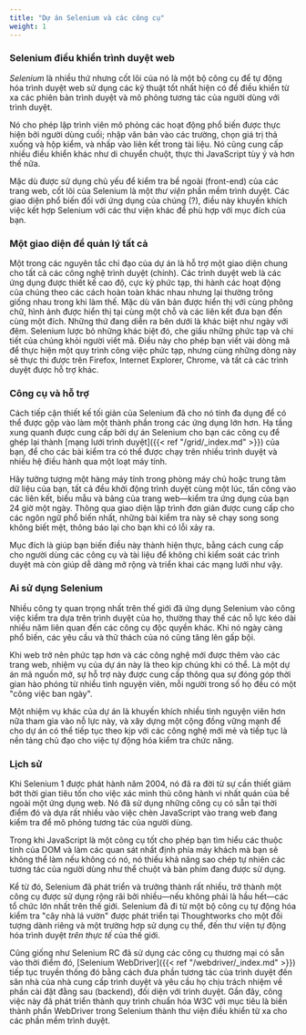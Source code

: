 ```yaml
---
title: "Dự án Selenium và các công cụ"
weight: 1
---
```


### Selenium điều khiển trình duyệt web

_Selenium_ là nhiều thứ
nhưng cốt lõi của nó là một bộ công cụ để tự động hóa trình duyệt web
sử dụng các kỹ thuật tốt nhất hiện có
để điều khiển từ xa các phiên bản trình duyệt
và mô phỏng tương tác của người dùng với trình duyệt.

Nó cho phép lập trình viên mô phỏng
các hoạt động phổ biến được thực hiện bởi người dùng cuối;
nhập văn bản vào các trường, chọn giá trị thả xuống và hộp kiểm,
và nhấp vào liên kết trong tài liệu.
Nó cũng cung cấp nhiều điều khiển khác như di chuyển chuột,
thực thi JavaScript tùy ý và hơn thế nữa.

Mặc dù được sử dụng chủ yếu để kiểm tra bề ngoài (front-end) của các trang web,
cốt lõi của Selenium là một _thư viện_ phần mềm trình duyệt.
Các giao diện phổ biến đối với ứng dụng của chúng (?), điều này khuyến khích
việc kết hợp Selenium với các thư viện khác để phù hợp với mục đích của bạn.


### Một giao diện để quản lý tất cả

Một trong các nguyên tắc chỉ đạo của dự án
là hỗ trợ một giao diện chung cho tất cả các công nghệ trình duyệt (chính).
Các trình duyệt web là các ứng dụng được thiết kế cao độ, cực kỳ phức tạp,
thi hành các hoạt động của chúng theo các cách hoàn toàn khác nhau
nhưng lại thường trông giống nhau trong khi làm thế.
Mặc dù văn bản được hiển thị với cùng phông chữ,
hình ảnh được hiển thị tại cùng một chỗ
và các liên kết đưa bạn đến cùng một đích.
Những thứ đang diễn ra bên dưới là khác biệt như ngày với đêm.
Selenium lược bỏ những khác biệt đó,
che giấu những phức tạp và chi tiết của chúng khỏi người viết mã.
Điều này cho phép bạn viết vài dòng mã để thực hiện một quy trình công việc
phức tạp, nhưng cùng những dòng này sẽ thực thi được trên Firefox,
Internet Explorer, Chrome, và tất cả các trình duyệt được hỗ trợ khác.


### Công cụ và hỗ trợ

Cách tiếp cận thiết kế tối giản của Selenium đã cho nó tính đa dụng
để có thể được gộp vào làm một thành phần trong các ứng dụng lớn hơn.
Hạ tầng xung quanh được cung cấp bởi dự án Selenium
cho bạn các công cụ để ghép lại thành
[mạng lưới trình duyệt]({{< ref "/grid/_index.md" >}}) của bạn,
để cho các bài kiểm tra có thể được chạy trên nhiều trình duyệt và nhiều hệ
điều hành qua một loạt máy tính.

Hãy tưởng tượng một hàng máy tính trong phòng máy chủ hoặc trung tâm dữ liệu
của bạn, tất cả đều khởi động trình duyệt cùng một lúc,
tấn công vào các liên kết, biểu mẫu và bảng
của trang web—kiểm tra ứng dụng của bạn 24 giờ một ngày.
Thông qua giao diện lập trình đơn giản
được cung cấp cho các ngôn ngữ phổ biến nhất,
những bài kiểm tra này sẽ chạy song song không biết mệt,
thông báo lại cho bạn khi có lỗi xảy ra.

Mục đích là giúp bạn biến điều này thành hiện thực, bằng cách cung cấp cho
người dùng các công cụ và tài liệu để không chỉ kiểm soát các trình duyệt mà còn
giúp dễ dàng mở rộng và triển khai các mạng lưới như vậy.


### Ai sử dụng Selenium

Nhiều công ty quan trọng nhất trên thế giới đã ứng dụng Selenium vào công
việc kiểm tra dựa trên trình duyệt của họ, thường thay thế các nỗ lực
kéo dài nhiều năm liên quan đến các công cụ độc quyền khác. Khi nó ngày
càng phổ biến, các yêu cầu và thử thách của nó cũng tăng lên gấp bội.

Khi web trở nên phức tạp hơn
và các công nghệ mới được thêm vào các trang web,
nhiệm vụ của dự án này là theo kịp chúng khi có thể.
Là một dự án mã nguồn mở, sự hỗ trợ này được cung cấp thông qua
sự đóng góp thời gian hào phóng từ nhiều tình nguyện viên,
mỗi người trong số họ đều có một "công việc ban ngày".

Một nhiệm vụ khác của dự án là khuyến khích
nhiều tình nguyện viên hơn nữa tham gia vào nỗ lực này,
và xây dựng một cộng đồng vững mạnh
để cho dự án có thể tiếp tục theo kịp với các công nghệ mới mẻ
và tiếp tục là nền tảng chủ đạo cho việc tự động hóa kiểm tra chức năng.


### Lịch sử

Khi Selenium 1 được phát hành năm 2004,
nó đã ra đời từ sự cần thiết giảm bớt thời gian tiêu tốn
cho việc xác minh thủ công hành vi nhất quán của bề ngoài một ứng dụng web.
Nó đã sử dụng những công cụ có sẵn tại thời điểm đó
và dựa rất nhiều vào việc chèn JavaScript vào trang web đang kiểm tra
để mô phỏng tương tác của người dùng.

Trong khi JavaScript là một công cụ tốt cho phép bạn tìm hiểu các thuộc tính của
DOM và làm các quan sát nhất định phía máy khách mà bạn sẽ không thể làm nếu
không có nó, nó thiếu khả năng sao chép tự nhiên các tương tác của người dùng
như thể chuột và bàn phím đang được sử dụng.

Kể từ đó, Selenium đã phát triển và trưởng thành rất nhiều, trở thành
một công cụ được sử dụng rộng rãi bởi nhiều—nếu không phải là hầu hết—các
tổ chức lớn nhất trên thế giới.
Selenium đã đi từ một bộ công cụ tự động hóa kiểm tra "cây nhà lá vườn" được
phát triển tại Thoughtworks cho một đối tượng dành riêng và một trường hợp sử
dụng cụ thể, đến thư viện tự động hóa trình duyệt _trên thực tế_ của thế giới.

Cũng giống như Selenium RC đã sử dụng các công cụ thương mại có sẵn vào thời
điểm đó, [Selenium WebDriver]({{< ref "/webdriver/_index.md" >}}) tiếp tục
truyền thống đó bằng cách đưa phần tương tác của trình duyệt đến sân nhà của nhà
cung cấp trình duyệt và yêu cầu họ chịu trách nhiệm về phần cài đặt đằng sau
(backend), đối diện với trình duyệt. Gần đây, công việc này đã phát triển thành
quy trình chuẩn hóa W3C với mục tiêu là biến thành phần WebDriver trong Selenium
thành thư viện điều khiển từ xa cho các phần mềm trình duyệt.
